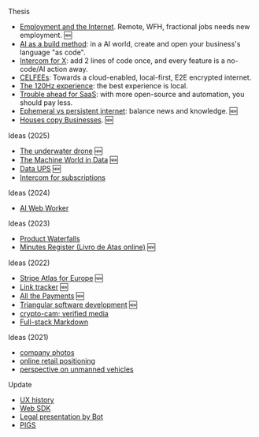Thesis
- [Employment and the Internet](2025-05-06-employment-in-the-age-of-the-internet). Remote, WFH, fractional jobs needs new employment. 🆕
- [AI as a build method](2023-03-14-AI-is-a-new-way-of-building.md): in a AI world, create and open your business's language "as code".
- [Intercom for X](2023-01-24-Intercom-for-X-thesis.md): add 2 lines of code once, and every feature is a no-code/AI action away.
- [CELFEEs](2022-02-14-CELFEEs.md): Towards a cloud-enabled, local-first, E2E encrypted internet.
- [The 120Hz experience](2021-10-18-the-120Hz-experience.md): the best experience is local.
- [Trouble ahead for SaaS](2017-12-03-trouble-ahead-for-saas.md): with more open-source and automation, you should pay less.
- [Ephemeral vs persistent internet](2015-04-19-ephemeral-vs-persistent-products.md): balance news and knowledge. 🆕
- [Houses copy Businesses](). 🆕
  
Ideas (2025)
- [The underwater drone](2025-05-02-underwater-drone/readme.md) 🆕
- [The Machine World in Data](2025-05-02-OWID-Machine-world.md) 🆕
- [Data UPS](2025-03-06-www-message-queue.md) 🆕
- [Intercom for subscriptions](2025-01-13-intercom-for-subscriptions.md)

Ideas (2024)
- [AI Web Worker](2024-11-21-AI-web-worker.md)

Ideas (2023)
- [Product Waterfalls](/2023-07-13-product-waterfalls.md)
- [Minutes Register (Livro de Atas online)](2023-04-18-livro-de-atas-online) 🆕

Ideas (2022)
- [Stripe Atlas for Europe](2022-06-14-stripe-atlas-for-europe/) 🆕
- [Link tracker](2022-06-11-link-tracker.md) 🆕
- [All the Payments](2022-06-01-multi-country-payments-terminal/) 🆕
- [Triangular software development](2022-04-11-triangular-development) 🆕
- [crypto-cam; verified media](2022-02-10-crypto-cam.md)
- [Full-stack Markdown](2022-03-01-full-stack-markdown.md)

Ideas (2021)
- [company photos](2021-08-21-company-photos.md)
- [online retail positioning](2020-04-29-online-retail-positioning.md)
- [perspective on unmanned vehicles](2017-02-25-perspective-on-unmanned-vehicles.md)

 
Update
- [UX history]()
- [Web SDK]()
- [Legal presentation by Bot]()
- [PIGS]()



